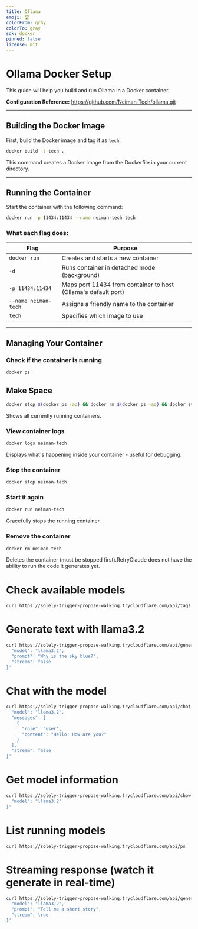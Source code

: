 ```yaml
---
title: Ollama
emoji: 🏆
colorFrom: gray
colorTo: gray
sdk: docker
pinned: false
license: mit
---
```


# Ollama Docker Setup

This guide will help you build and run Ollama in a Docker container.

**Configuration Reference:** https://github.com/Neiman-Tech/ollama.git

---

## Building the Docker Image

First, build the Docker image and tag it as `tech`:
```sh
docker build -t tech .
```

This command creates a Docker image from the Dockerfile in your current directory.

---

## Running the Container

Start the container with the following command:
```bash
docker run -p 11434:11434 --name neiman-tech tech
```

### What each flag does:

| Flag | Purpose |
|------|---------|
| `docker run` | Creates and starts a new container |
| `-d` | Runs container in detached mode (background) |
| `-p 11434:11434` | Maps port 11434 from container to host (Ollama's default port) |
| `--name neiman-tech` | Assigns a friendly name to the container |
| `tech` | Specifies which image to use |

---

## Managing Your Container

### Check if the container is running
```sh
docker ps
```
## Make Space 

```sh
docker stop $(docker ps -aq) && docker rm $(docker ps -aq) && docker system prune -a -f --volumes

```
Shows all currently running containers.

### View container logs
```sh
docker logs neiman-tech
```

Displays what's happening inside your container - useful for debugging.

### Stop the container
```sh
docker stop neiman-tech
```
### Start it again
```sh
docker run neiman-tech
```
Gracefully stops the running container.

### Remove the container
```sh
docker rm neiman-tech
```

Deletes the container (must be stopped first).RetryClaude does not have the ability to run the code it generates yet.


# Check available models

```sh
curl https://solely-trigger-propose-walking.trycloudflare.com/api/tags
```
# Generate text with llama3.2

```sh
curl https://solely-trigger-propose-walking.trycloudflare.com/api/generate -d '{
  "model": "llama3.2",
  "prompt": "Why is the sky blue?",
  "stream": false
}'
```
# Chat with the model

```sh
curl https://solely-trigger-propose-walking.trycloudflare.com/api/chat -d '{
  "model": "llama3.2",
  "messages": [
    {
      "role": "user",
      "content": "Hello! How are you?"
    }
  ],
  "stream": false
}'
```
# Get model information
```sh
curl https://solely-trigger-propose-walking.trycloudflare.com/api/show -d '{
  "model": "llama3.2"
}'
```
# List running models

```sh
curl https://solely-trigger-propose-walking.trycloudflare.com/api/ps
```
# Streaming response (watch it generate in real-time)

```sh
curl https://solely-trigger-propose-walking.trycloudflare.com/api/generate -d '{
  "model": "llama3.2",
  "prompt": "Tell me a short story",
  "stream": true
}'
```